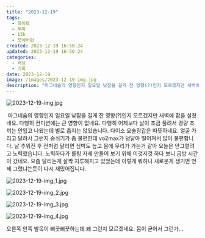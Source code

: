 ```yaml
---
title: "2023-12-19"
tags:
  - 화이트
  - 푸마
  - 13k
  - 포에버런
created: 2023-12-19 16:50:24
updated: 2023-12-19 16:50:24
categories:
  - 러닝
  - 기록
date: 2023-12-19
image: /images/2023-12-19-img.jpg
description: "마그네슘의 영향인지 일요일 낮잠을 길게 잔 영향(?)인지 모르겠지만 새벽에 잠을 설쳤네요. 다행히 컨디션에는 큰 영향이 없네요. 다행히 어제보다 날이 조금 풀려서 경량 조끼는 안입고 나왔는데 별로 춥지는 않았습니다. 다이소 요술장갑은 따뜻하네요. 얼굴 가리고 달려서 그런지 숨쉬기가 좀 "
---
```


![2023-12-19-img.jpg](/images/2023-12-19-img.jpg)
 
 
 마그네슘의 영향인지 일요일 낮잠을 길게 잔 영향(?)인지 모르겠지만 새벽에 잠을 설쳤네요. 다행히 컨디션에는 큰 영향이 없네요.
다행히 어제보다 날이 조금 풀려서 경량 조끼는 안입고 나왔는데 별로 춥지는 않았습니다. 다이소 요술장갑은 따뜻하네요.
얼굴 가리고 달려서 그런지 숨쉬기가 좀 불편한데 vo2max가 덩달아 떨어져서 많이 불편합니다.
날 추워진 후 전처럼 달리면 심박도 높고 몸에 무리가 가는거 같아 오늘은 안그럴려고 노력했습니다. 노력하다가 롤링 자세 만들어 보기 위해 이것저것 하다 보니 금방 시간이 갔네요. 요즘 달리는게 살짝 지루해지고 있었는데 이렇게 뭐하나 새로운게 생기면 언제 그랬냐는듯이 다시 재밌어집니다.

 
 ![2023-12-19-img_1.jpg](/images/2023-12-19-img_1.jpg)
 
 

 
 ![2023-12-19-img_2.jpg](/images/2023-12-19-img_2.jpg)
 
 

 
 ![2023-12-19-img_3.jpg](/images/2023-12-19-img_3.jpg)
 
 

 
 ![2023-12-19-img_4.jpg](/images/2023-12-19-img_4.jpg)
 
 
오른쪽 안쪽 발목이 삐끗삐끗하는데 왜 그런지 모르겠네요. 몸이 굳어서 그런가…
